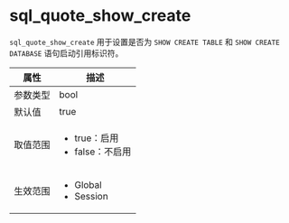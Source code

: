 sql_quote_show_create 
==========================================

`sql_quote_show_create` 用于设置是否为 `SHOW CREATE TABLE` 和 `SHOW CREATE DATABASE` 语句启动引用标识符。


| **属性** |                                                    **描述**                                                     |
|--------|---------------------------------------------------------------------------------------------------------------|
| 参数类型   | bool                                                                                                          |
| 默认值    | true                                                                                                          |
| 取值范围   | <ul><li>true：启用</li><li>false：不启用 </li></ul>    |
| 生效范围   | <ul><li>Global</li><li>Session</li></ul>       |


